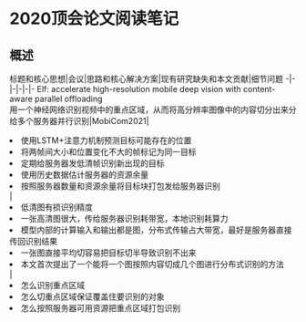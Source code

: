 # 2020顶会论文阅读笔记

## 概述

标题和核心思想|会议|思路和核心解决方案|现有研究缺失和本文贡献|细节问题
-|-|-|-|-|-
Elf: accelerate high-resolution mobile deep vision with content-aware parallel offloading<br>用一个神经网络识别视频中的重点区域，从而将高分辨率图像中的内容切分出来分给多个服务器并行识别|MobiCom2021|<li>使用LSTM+注意力机制预测目标可能存在的位置</li><li>将两帧间大小和位置变化不大的帧标记为同一目标</li><li>定期给服务器发低清帧识别新出现的目标</li><li>使用历史数据估计服务器的资源余量</li><li>按照服务器数量和资源余量将目标块打包发给服务器识别</li>|<li>低清图有损识别精度</li><li>一张高清图很大，传给服务器识别耗带宽，本地识别耗算力</li><li>模型内部的计算输入和输出都是图，分布式传输占大带宽，最好是服务器直接传回识别结果</li><li>一张图直接平均切容易把目标切半导致识别不出来</li><li>本文首次提出了一个能将一个图按照内容切成几个图进行分布式识别的方法</li>|<li>怎么识别重点区域</li><li>怎么切重点区域保证覆盖住要识别的对象</li><li>怎么按照服务器可用资源把重点区域打包识别</li>